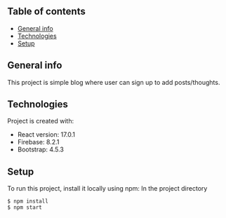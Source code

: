 ## Table of contents
* [General info](#general-info)
* [Technologies](#technologies)
* [Setup](#setup)

## General info
This project is simple blog where user can sign up to add posts/thoughts.
	
## Technologies
Project is created with:
* React version: 17.0.1
* Firebase: 8.2.1
* Bootstrap: 4.5.3


## Setup
To run this project, install it locally using npm:
In the project directory
```
$ npm install
$ npm start
```